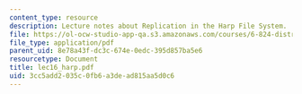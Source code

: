 ```yaml
---
content_type: resource
description: Lecture notes about Replication in the Harp File System.
file: https://ol-ocw-studio-app-qa.s3.amazonaws.com/courses/6-824-distributed-computer-systems-engineering-spring-2006/3cc5add2035c0fb6a3dead815aa5d0c6_lec16_harp.pdf
file_type: application/pdf
parent_uid: 8e78a43f-dc3c-674e-0edc-395d857ba5e6
resourcetype: Document
title: lec16_harp.pdf
uid: 3cc5add2-035c-0fb6-a3de-ad815aa5d0c6
---
```

